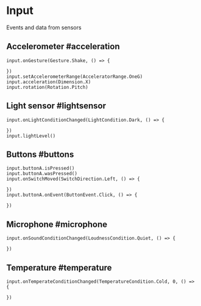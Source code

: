 # Input

Events and data from sensors

## Accelerometer #acceleration

```cards
input.onGesture(Gesture.Shake, () => {

})
input.setAccelerometerRange(AcceleratorRange.OneG)
input.acceleration(Dimension.X)
input.rotation(Rotation.Pitch)

```

## Light sensor #lightsensor

```cards
input.onLightConditionChanged(LightCondition.Dark, () => {

})
input.lightLevel()
```

## Buttons #buttons

```cards
input.buttonA.isPressed()
input.buttonA.wasPressed()
input.onSwitchMoved(SwitchDirection.Left, () => {

})
input.buttonA.onEvent(ButtonEvent.Click, () => {

})
```

## Microphone #microphone

```cards
input.onSoundConditionChanged(LoudnessCondition.Quiet, () => {

})
```

## Temperature #temperature

```cards
input.onTemperateConditionChanged(TemperatureCondition.Cold, 0, () => {

})
```
